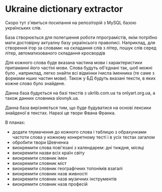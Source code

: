 # Ukraine dictionary extractor

Скоро тут з'явиться посилання на репозіторій з MySQL базою українських слів.

База створюється для полегшення роботи ппрограмістів, якім потрібно мати достовірну  актуалну базу українсього правописі. Наприклад, для створення ігор за словами: на складання слів з літер, пошук слів серед літер, автоматизованого складання кросвордів

Для кожного слова буде вказана частина мови і характеристики притаманні його частіні мови. Слова будуть об'єднані так, шоб можні було , наприклад, легко знайти всі відмінки ічисла іменника (те саме з формами нших частин мови). Також у БД будуть вказані тексти, в яких кожне слово було знайдене.

Данна база будується на базі текстів з ukrlib.com.ua та onlyart.org.ua, а також данних словника slovnyk.ua. 

Данна база вирізняється тим, що буде будуватися на основі лексики знайденої в текстах. Наразі це твори Фвана Франка.

В планах:
- додати тлумачення до кожного слова і таблицю з обрахунками частоти слова у кожному конкретному тесті і в усіх тестах загалом
- обробити твори Шевченка
- виокремити слова пові'язані з календарем: дні тиждня, місяці
- виокремити назви всіх країн світу
- виокремити словник імен
- виокремити словник міст
- виокремити словник географічних топонімів взагалі
- виокремити словник назв живності
- виокремити словник назв музичних інструментів
- виокремити словник назв професій

